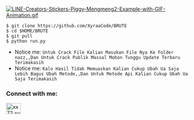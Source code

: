 [![LINE-Creators-Stickers-Piggy-Mengmeng2-Example-with-GIF-Animation.gif](https://i.postimg.cc/gcwTpNZV/LINE-Creators-Stickers-Piggy-Mengmeng2-Example-with-GIF-Animation.gif)](https://postimg.cc/V58RB94v) 

    $ git clone https://github.com/XyraaCode/BRUTE
    $ cd $HOME/BRUTE
    $ git pull
    $ python run.py

- Notice me: ```Untuk Crack File Kalian Masukan File Nya Ke Folder nazz,,Dan Untuk Crack Publik Massal Mohon Tunggu Update Terbaru Terimakasih ```
- Notice me: ```Kalo Hasil Tidak Memuaskan Kalian Cukup Ubah Ua Saja Lebih Bagus Ubah Metode,,Dan Untuk Metode Api Kalian Cukup Ubah Ua Saja Terimakasih  ```
<h3 align="left">Connect with me:</h3>
<p align="left">
<a href="http://wa.me/6281221523195" target="blank"><img align="center" src="https://raw.githubusercontent.com/rahuldkjain/github-profile-readme-generator/master/src/images/icons/Social/whatsapp.svg" alt="xx72.xvv2050" height="30" width="40" /></a>
</p>
